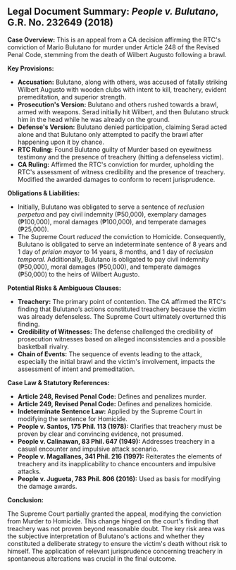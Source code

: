 ## Legal Document Summary: *People v. Bulutano*, G.R. No. 232649 (2018)

**Case Overview:** This is an appeal from a CA decision affirming the RTC's conviction of Mario Bulutano for murder under Article 248 of the Revised Penal Code, stemming from the death of Wilbert Augusto following a brawl.

**Key Provisions:**

*   **Accusation:** Bulutano, along with others, was accused of fatally striking Wilbert Augusto with wooden clubs with intent to kill, treachery, evident premeditation, and superior strength.
*   **Prosecution's Version:** Bulutano and others rushed towards a brawl, armed with weapons. Serad initially hit Wilbert, and then Bulutano struck him in the head while he was already on the ground.
*   **Defense's Version:** Bulutano denied participation, claiming Serad acted alone and that Bulutano only attempted to pacify the brawl after happening upon it by chance.
*   **RTC Ruling:** Found Bulutano guilty of Murder based on eyewitness testimony and the presence of treachery (hitting a defenseless victim).
*   **CA Ruling:** Affirmed the RTC's conviction for murder, upholding the RTC's assessment of witness credibility and the presence of treachery. Modified the awarded damages to conform to recent jurisprudence.

**Obligations & Liabilities:**

*   Initially, Bulutano was obligated to serve a sentence of *reclusion perpetua* and pay civil indemnity (₱50,000), exemplary damages (₱100,000), moral damages (₱100,000), and temperate damages (₱25,000).
*   The Supreme Court *reduced* the conviction to Homicide. Consequently, Bulutano is obligated to serve an indeterminate sentence of 8 years and 1 day of *prision mayor* to 14 years, 8 months, and 1 day of *reclusion temporal*. Additionally, Bulutano is obligated to pay civil indemnity (₱50,000), moral damages (₱50,000), and temperate damages (₱50,000) to the heirs of Wilbert Augusto.

**Potential Risks & Ambiguous Clauses:**

*   **Treachery:** The primary point of contention. The CA affirmed the RTC's finding that Bulutano’s actions constituted treachery because the victim was already defenseless. The Supreme Court ultimately overturned this finding.
*   **Credibility of Witnesses:** The defense challenged the credibility of prosecution witnesses based on alleged inconsistencies and a possible basketball rivalry.
*   **Chain of Events:** The sequence of events leading to the attack, especially the initial brawl and the victim's involvement, impacts the assessment of intent and premeditation.

**Case Law & Statutory References:**

*   **Article 248, Revised Penal Code:** Defines and penalizes murder.
*   **Article 249, Revised Penal Code:** Defines and penalizes homicide.
*   **Indeterminate Sentence Law:** Applied by the Supreme Court in modifying the sentence for Homicide.
*   **People v. Santos, 175 Phil. 113 (1978):** Clarifies that treachery must be proven by clear and convincing evidence, not presumed.
*   **People v. Calinawan, 83 Phil. 647 (1949):** Addresses treachery in a casual encounter and impulsive attack scenario.
*   **People v. Magallanes, 341 Phil. 216 (1997):**  Reiterates the elements of treachery and its inapplicability to chance encounters and impulsive attacks.
*   **People v. Jugueta, 783 Phil. 806 (2016):** Used as basis for modifying the damage awards.

**Conclusion:**

The Supreme Court partially granted the appeal, modifying the conviction from Murder to Homicide. This change hinged on the court's finding that treachery was not proven beyond reasonable doubt. The key risk area was the subjective interpretation of Bulutano's actions and whether they constituted a deliberate strategy to ensure the victim's death without risk to himself. The application of relevant jurisprudence concerning treachery in spontaneous altercations was crucial in the final outcome.
